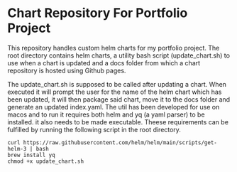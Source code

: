 # Chart Repository For Portfolio Project
This repository handles custom helm charts for my portfolio project. The root directory contains helm charts, a utility bash script (update_chart.sh) to use when a chart is updated and a docs folder from which a chart repository is hosted using Github pages.

The update_chart.sh is supposed to be called after updating a chart. When executed it will prompt the user for the name of the helm chart which has been updated, it will then package said chart, move it to the docs folder and generate an updated index.yaml. The util has been developed for use on macos and to run it requires both helm and yq (a yaml parser) to be installed. it also needs to be made executable. Theese requirements can be fulfilled by running the following script in the root directory. 
```console
curl https://raw.githubusercontent.com/helm/helm/main/scripts/get-helm-3 | bash
brew install yq
chmod +x update_chart.sh
```
